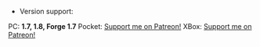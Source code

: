 * Version support:
 
PC:  **1.7, 1.8, Forge 1.7**
Pocket:  [Support me on Patreon!](http://www.patreon.com/mcedit2)
XBox:  [Support me on Patreon!](http://www.patreon.com/mcedit2)
